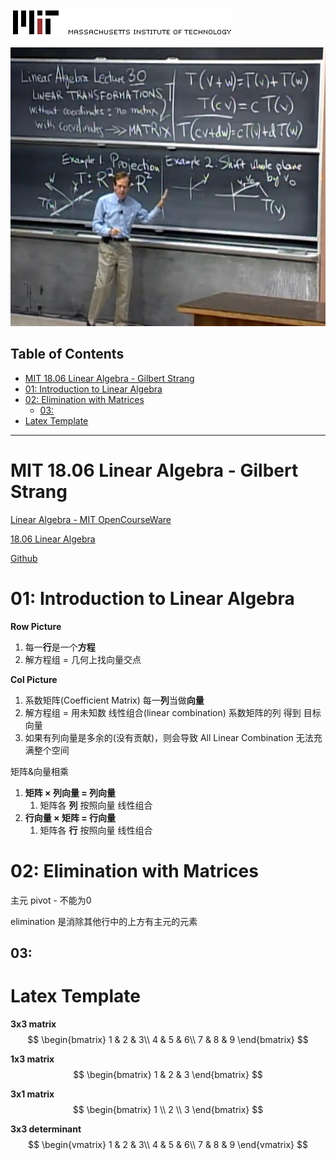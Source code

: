 ![](Pics/linear000.gif)

![](Pics/linear001.png)

## Table of Contents

- [MIT 18.06 Linear Algebra - Gilbert Strang](#mit-1806-linear-algebra---gilbert-strang)
- [01: Introduction to Linear Algebra](#01-introduction-to-linear-algebra)
- [02: Elimination with Matrices](#02-elimination-with-matrices)
  - [03:](#03)
- [Latex Template](#latex-template)



---

# MIT 18.06 Linear Algebra - Gilbert Strang




[Linear Algebra - MIT OpenCourseWare](https://ocw.mit.edu/courses/18-06-linear-algebra-spring-2010/)

[18.06 Linear Algebra](https://web.mit.edu/18.06)

[Github](https://github.com/mitmath/1806)



# 01: Introduction to Linear Algebra

**Row Picture**
1. 每一**行**是一个**方程**
2. 解方程组 = 几何上找向量交点


**Col Picture**
1. 系数矩阵(Coefficient Matrix) 每一**列**当做**向量**
2. 解方程组 = 用未知数 线性组合(linear combination) 系数矩阵的列 得到 目标向量
3. 如果有列向量是多余的(没有贡献)，则会导致 All Linear Combination 无法充满整个空间

矩阵&向量相乘
1. **矩阵 × 列向量 = 列向量**
   1. 矩阵各 **列** 按照向量 线性组合
2. **行向量 × 矩阵 = 行向量**
   1. 矩阵各 **行** 按照向量 线性组合

# 02: Elimination with Matrices

主元 pivot - 不能为0

elimination 是消除其他行中的上方有主元的元素





## 03:




# Latex Template

**3x3 matrix**
$$
\begin{bmatrix}
1 & 2 & 3\\
4 & 5 & 6\\
7 & 8 & 9
\end{bmatrix}
$$


**1x3 matrix**
$$
\begin{bmatrix}
1 & 2 & 3
\end{bmatrix}
$$

**3x1 matrix**
$$
\begin{bmatrix}
1 \\
2 \\
3
\end{bmatrix}
$$

**3x3 determinant**
$$
\begin{vmatrix}
1 & 2 & 3\\
4 & 5 & 6\\
7 & 8 & 9
\end{vmatrix}
$$



